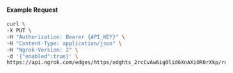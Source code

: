 <!-- Code generated for API Clients. DO NOT EDIT. -->

#### Example Request

```bash
curl \
-X PUT \
-H "Authorization: Bearer {API_KEY}" \
-H "Content-Type: application/json" \
-H "Ngrok-Version: 2" \
-d '{"enabled":true}' \
https://api.ngrok.com/edges/https/edghts_2rcCvAw6ig0lid6XnAXiOR0rXkp/routes/edghtsrt_2rcCvDNQDBSM8GPzCyC9lWNXqWz/compression
```
